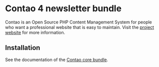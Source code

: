 Contao 4 newsletter bundle
==========================

Contao is an Open Source PHP Content Management System for people who want a
professional website that is easy to maintain. Visit the [project website][1]
for more information.


Installation
------------

See the documentation of the [Contao core bundle][2].


[1]: https://contao.org
[2]: https://github.com/contao/core-bundle
